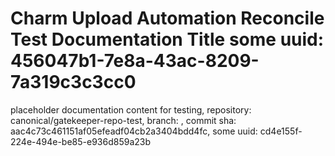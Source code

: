 # Charm Upload Automation Reconcile Test Documentation Title some uuid: 456047b1-7e8a-43ac-8209-7a319c3c3cc0
 placeholder documentation content for testing,  repository: canonical/gatekeeper-repo-test,  branch: ,  commit sha: aac4c73c461151af05efeadf04cb2a3404bdd4fc,  some uuid: cd4e155f-224e-494e-be85-e936d859a23b
